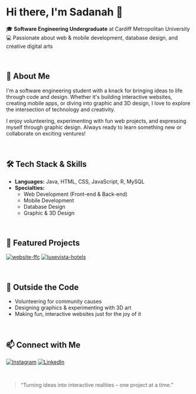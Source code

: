 # Hi there, I'm Sadanah 👋

🎓 **Software Engineering Undergraduate** at Cardiff Metropolitan University  
💻 Passionate about web & mobile development, database design, and creative digital arts

<br>

## 🚀 About Me

I'm a software engineering student with a knack for bringing ideas to life through code and design. Whether it's building interactive websites, creating mobile apps, or diving into graphic and 3D design, I love to explore the intersection of technology and creativity.

I enjoy volunteering, experimenting with fun web projects, and expressing myself through graphic design. Always ready to learn something new or collaborate on exciting ventures!

<br>

## 🛠️ Tech Stack & Skills

- **Languages:** Java, HTML, CSS, JavaScript, R, MySQL
- **Specialties:**  
  - Web Development (Front-end & Back-end)
  - Mobile Development
  - Database Design
  - Graphic & 3D Design

<br>

## 🌟 Featured Projects

[![website-ffc](https://img.shields.io/badge/website--ffc-100000?style=for-the-badge&logo=github&logoColor=white&labelColor=24292F&color=6f42c1)](https://github.com/sadanah/website-ffc)
[![luxevista-hotels](https://img.shields.io/badge/luxevista--hotels-100000?style=for-the-badge&logo=github&logoColor=white&labelColor=24292F&color=6f42c1)](https://github.com/sadanah/luxevista-hotels)

<br>

## 🎨 Outside the Code

- Volunteering for community causes
- Designing graphics & experimenting with 3D art
- Making fun, interactive websites just for the joy of it

<br>

## 📫 Connect with Me

[![Instagram](https://img.shields.io/badge/Instagram-E4405F?style=for-the-badge&logo=instagram&logoColor=white)](https://instagram.com/sadanaherath) 
[![LinkedIn](https://img.shields.io/badge/LinkedIn-0A66C2?style=for-the-badge&logo=linkedin&logoColor=white)](https://linkedin.com/in/sadanah)

<br>

> “Turning ideas into interactive realities – one project at a time.”
